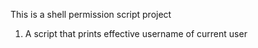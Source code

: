 This is a shell permission script project
1. A script that prints effective username of current user
